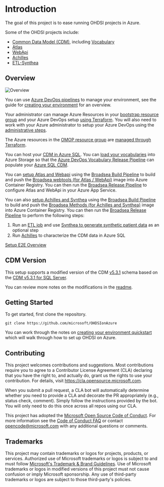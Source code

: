 # Introduction

The goal of this project is to ease running OHDSI projects in Azure.

Some of the OHDSI projects include:

* [Common Data Model (CDM)](https://github.com/OHDSI/CommonDataModel), including [Vocabulary](https://github.com/OHDSI/Vocabulary-v5.0)
* [Atlas](https://github.com/OHDSI/Atlas)
* [WebApi](https://github.com/OHDSI/WebAPI)
* [Achilles](https://github.com/OHDSI/Achilles)
* [ETL-Synthea](https://github.com/OHDSI/ETL-Synthea)

## Overview

![Overview](/docs/media/azure_overview.png)

You can use [Azure DevOps pipelines](/pipelines/README.md/#pipelines) to manage your environment, see the guide for [creating your environment](/docs/creating_your_environment.md) for an overview.

Your administrator can manage Azure Resources in your [bootstrap resource group](/infra/terraform/bootstrap/README.md) and your Azure DevOps setup [using Terraform](/infra/README.md/#bootstrap-deployment-overview).  You will also need to work with your Azure administrator to setup your Azure DevOps using the [administrative steps](/infra/README.md/#administrative-steps).

The Azure resources in the [OMOP resource group](/infra/terraform/omop/README.md) are [managed through Terraform](/infra/README.md/#running-terraform).

You can host your [CDM in Azure SQL](/sql/README.md#cdm-notes).  You can [load your vocabularies](/docs/setup/setup_vocabulary.md) into Azure Storage so that the [Azure DevOps Vocabulary Release Pipeline](/pipelines/README.md/#vocabulary-release-pipeline) can populate your [Azure SQL CDM](/sql/README.md/#vocabulary-notes).

You can [setup Atlas and Webapi](/docs/setup/setup_atlas_webapi.md) using the [Broadsea Build Pipeline](/pipelines/README.md/#broadsea-build-pipeline) to build and push the [Broadsea webtools (for Atlas / WebApi)](/apps/broadsea-webtools/README.md) image into Azure Container Registry. You can then run the [Broadsea Release Pipeline](/pipelines/README.md/#broadsea-release-pipeline) to configure Atlas and WebApi in your Azure App Service.

You can also [setup Achilles and Synthea](/docs/setup/setup_achilles_synthea.md) using the [Broadsea Build Pipeline](/pipelines/README.md/#broadsea-build-pipeline) to build and push the [Broadsea Methods (for Achilles and Synthea)](/apps/broadsea-methods/README.md) image into Azure Container Registry.  You can then run the [Broadsea Release Pipeline](/pipelines/README.md/#broadsea-release-pipeline) to perform the following steps:

1. Run an [ETL job](/apps/broadsea-methods/README.md/#synthea-etl) and use [Synthea to generate synthetic patient data](/apps/broadsea-methods/README.md/#use-synthea-to-generate-synthetic-patient-data) as an optional step
2. Run [Achilles](/apps/broadsea-methods/README.md/#achilles) to characterize the CDM data in Azure SQL

[Setup E2E Overview](https://user-images.githubusercontent.com/2498998/167233869-dfe1c4ca-4b75-4104-8486-ae6b1c6a6084.mp4)

## CDM Version

This setup supports a modified version of the CDM [v5.3.1](/sql/cdm/v5.3.1/) schema based on the [CDM v5.3.1 for SQL Server](https://github.com/OHDSI/CommonDataModel/tree/v5.3.1/Sql%20Server).

You can review more notes on the modifications in the [readme](/sql/README.md/#modifications-from-ohdsi).

## Getting Started

To get started, first clone the repository.

```console
git clone https://github.com/microsoft/OHDSIonAzure
```

You can work through the notes on [creating your environment quickstart](/docs/creating_your_environment_quickstart.md) which will walk through how to set up OHDSI on Azure.

## Contributing

This project welcomes contributions and suggestions.  Most contributions require you to agree to a
Contributor License Agreement (CLA) declaring that you have the right to, and actually do, grant us
the rights to use your contribution. For details, visit https://cla.opensource.microsoft.com.

When you submit a pull request, a CLA bot will automatically determine whether you need to provide
a CLA and decorate the PR appropriately (e.g., status check, comment). Simply follow the instructions
provided by the bot. You will only need to do this once across all repos using our CLA.

This project has adopted the [Microsoft Open Source Code of Conduct](https://opensource.microsoft.com/codeofconduct/).
For more information see the [Code of Conduct FAQ](https://opensource.microsoft.com/codeofconduct/faq/) or
contact [opencode@microsoft.com](mailto:opencode@microsoft.com) with any additional questions or comments.

## Trademarks

This project may contain trademarks or logos for projects, products, or services. Authorized use of Microsoft trademarks or logos is subject to and must follow [Microsoft's Trademark & Brand Guidelines](https://www.microsoft.com/en-us/legal/intellectualproperty/trademarks/usage/general).
Use of Microsoft trademarks or logos in modified versions of this project must not cause confusion or imply Microsoft sponsorship.
Any use of third-party trademarks or logos are subject to those third-party's policies.

